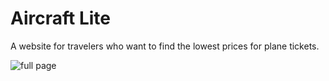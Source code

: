 # Aircraft Lite
A website for travelers who want to find the lowest prices for plane tickets.

![full page](https://raw.githubusercontent.com/nanakogawa/aircraftlite/master/images/screenshots/homepage.png)
